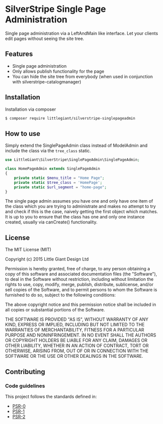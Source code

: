 # SilverStripe Single Page Administration

Single page administration via a LeftAndMain like interface. Let your clients edit pages without seeing the site tree.

## Features

 * Single page administration
 * Only allows publish functionality for the page
 * You can hide the site tree from everybody (when used in conjunction with silverstripe-catalogmanager)

## Installation

Installation via composer

```bash
$ composer require littlegiant/silverstripe-singlepageadmin
```

## How to use

Simply extend the SinglePageAdmin class instead of ModelAdmin and include the class via the `tree_class` static.

```php
use LittleGiant\SilverStripe\SinglePageAdmin\SinglePageAdmin;

class HomePageAdmin extends SinglePageAdmin
{
    private static $menu_title = "Home Page";
    private static $tree_class = 'HomePage';
    private static $url_segment = "home-page";
}
```

The single page admin assumes you have one and only have one item of the class which you are trying to administrate and
makes no attempt to try and check if this is the case, naively getting the first object which matches. It is up to you
to ensure that the class has one and only one instance created, usually via canCreate() functionality.

## License

The MIT License (MIT)

Copyright (c) 2015 Little Giant Design Ltd

Permission is hereby granted, free of charge, to any person obtaining a copy
of this software and associated documentation files (the "Software"), to deal
in the Software without restriction, including without limitation the rights
to use, copy, modify, merge, publish, distribute, sublicense, and/or sell
copies of the Software, and to permit persons to whom the Software is
furnished to do so, subject to the following conditions:

The above copyright notice and this permission notice shall be included in
all copies or substantial portions of the Software.

THE SOFTWARE IS PROVIDED "AS IS", WITHOUT WARRANTY OF ANY KIND, EXPRESS OR
IMPLIED, INCLUDING BUT NOT LIMITED TO THE WARRANTIES OF MERCHANTABILITY,
FITNESS FOR A PARTICULAR PURPOSE AND NONINFRINGEMENT. IN NO EVENT SHALL THE
AUTHORS OR COPYRIGHT HOLDERS BE LIABLE FOR ANY CLAIM, DAMAGES OR OTHER
LIABILITY, WHETHER IN AN ACTION OF CONTRACT, TORT OR OTHERWISE, ARISING FROM,
OUT OF OR IN CONNECTION WITH THE SOFTWARE OR THE USE OR OTHER DEALINGS IN
THE SOFTWARE.

## Contributing


### Code guidelines

This project follows the standards defined in:

* [PSR-0](https://github.com/php-fig/fig-standards/blob/master/accepted/PSR-0.md)
* [PSR-1](https://github.com/php-fig/fig-standards/blob/master/accepted/PSR-1-basic-coding-standard.md)
* [PSR-2](https://github.com/php-fig/fig-standards/blob/master/accepted/PSR-2-coding-style-guide.md)
